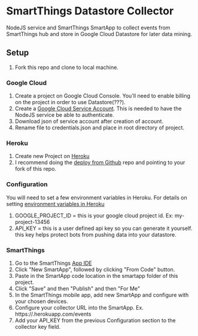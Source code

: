 # SmartThings Datastore Collector
NodeJS service and SmartThings SmartApp to collect events from SmartThings hub and store in Google Cloud Datastore for later data mining.

## Setup
1. Fork this repo and clone to local machine.

### Google Cloud
1. Create a project on Google Cloud Console. You'll need to enable billing on the project in order to use Datastore(???).
2. Create a [Google Cloud Service Account](https://cloud.google.com/compute/docs/access/create-enable-service-accounts-for-instances#createcutomserviceaccount). This is needed to have the NodeJS service be able to authenticate.
3. Download json of service account after creation of account. 
4. Rename file to credentials.json and place in root directory of project.

### Heroku
1. Create new Project on [Heroku](https://heroku.com)
2. I recommend doing the [deploy from Github](https://devcenter.heroku.com/articles/github-integration) repo and pointing to your fork of this repo.

### Configuration
You will need to set a few environment variables in Heroku. For details on setting [environment variables in Heroku](https://devcenter.heroku.com/articles/config-vars)

1. GOOGLE_PROJECT_ID = this is your google cloud project id. Ex: my-project-13456
2. API_KEY = this is a user defined api key so you can generate it yourself. this key helps protect bots from pushing data into your datastore.

### SmartThings
1. Go to the SmartThings [App IDE](https://graph.api.smartthings.com/ide/apps)
2. Click "New SmartApp", followed by clicking "From Code" button.
3. Paste in the SmartApp code location in the smartapp folder of this project.
4. Click "Save" and then "Publish" and then "For Me"
5. In the SmartThings mobile app, add new SmartApp and configure with your chosen devices.
6. Configure your collector URL into the SmartApp. Ex. https://<myAppName>.herokuapp.com/events
7. Add your API_KEY from the previous Configuration section to the collector key field.

